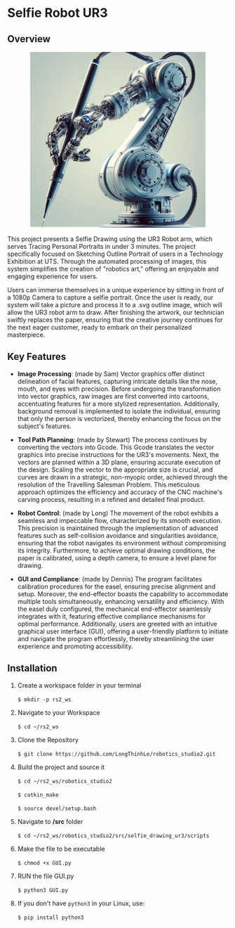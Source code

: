 # Selfie Robot UR3

## Overview

<p align="center">
  <img height="400" alt="UR3 robot arm" src="icon/Designer.png">
</p>

This project presents a Selfie Drawing using the UR3 Robot arm, which serves Tracing Personal Portraits in under 3 minutes. The project specifically focused on Sketching Outline Portrait of users in a Technology Exhibition at UTS. Through the automated processing of images, this system simplifies the creation of "robotics art," offering an enjoyable and engaging experience for users.

Users can immerse themselves in a unique experience by sitting in front of a 1080p Camera to capture a selfie portrait. Once the user is ready, our system will take a picture and process it to a .svg outline image, which will allow the UR3 robot arm to draw. After finishing the artwork, our technician swiftly replaces the paper, ensuring that the creative journey continues for the next eager customer, ready to embark on their personalized masterpiece.

## Key Features

- **Image Processing**: (made by Sam) Vector graphics offer distinct delineation of facial features, capturing intricate details like the nose, mouth, and eyes with precision. Before undergoing the transformation into vector graphics, raw images are first converted into cartoons, accentuating features for a more stylized representation. Additionally, background removal is implemented to isolate the individual, ensuring that only the person is vectorized, thereby enhancing the focus on the subject's features.

- **Tool Path Planning**: (made by Stewart) The process continues by converting the vectors into Gcode. This Gcode translates the vector graphics into precise instructions for the UR3's movements. Next, the vectors are planned within a 3D plane, ensuring accurate execution of the design. Scaling the vector to the appropriate size is crucial, and curves are drawn in a strategic, non-myopic order, achieved through the resolution of the Travelling Salesman Problem. This meticulous approach optimizes the efficiency and accuracy of the CNC machine's carving process, resulting in a refined and detailed final product.

- **Robot Control**: (made by Long) The movement of the robot exhibits a seamless and impeccable flow, characterized by its smooth execution. This precision is maintained through the implementation of advanced features such as self-collision avoidance and singularities avoidance, ensuring that the robot navigates its environment without compromising its integrity. Furthermore, to achieve optimal drawing conditions, the paper is calibrated, using a depth camera, to ensure a level plane for drawing.

- **GUI and Compliance**: (made by Dennis) The program facilitates calibration procedures for the easel, ensuring precise alignment and setup. Moreover, the end-effector boasts the capability to accommodate multiple tools simultaneously, enhancing versatility and efficiency. With the easel duly configured, the mechanical end-effector seamlessly integrates with it, featuring effective compliance mechanisms for optimal performance. Additionally, users are greeted with an intuitive graphical user interface (GUI), offering a user-friendly platform to initiate and navigate the program effortlessly, thereby streamlining the user experience and promoting accessibility.


## Installation

1. Create a workspace folder in your terminal

    `$ mkdir -p rs2_ws`



2. Navigate to your Workspace

    `$ cd ~/rs2_ws`



3. Clone the Repository

    `$ git clone https://github.com/LongThinhLe/robotics_studio2.git`



4. Build the project and source it

    `$ cd ~/rs2_ws/robotics_studio2`

    `$ catkin_make`

    `$ source devel/setup.bash`



5. Navigate to **/src** folder

    `$ cd ~/rs2_ws/robotics_studio2/src/selfie_drawing_ur3/scripts`


6. Make the file to be executable

   `$ chmod +x GUI.py`



8. RUN the file GUI.py

    `$ python3 GUI.py`



8. If you don't have `python3` in your Linux, use:

    `$ pip install python3`
